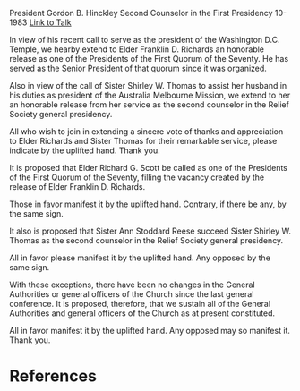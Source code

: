 President Gordon B. Hinckley
Second Counselor in the First Presidency
10-1983
[Link to Talk](https://www.churchofjesuschrist.org/study/general-conference/1983/10/the-sustaining-of-church-officers?lang=eng)

In view of his recent call to serve as the president of the Washington D.C. Temple, we hearby extend to Elder Franklin D. Richards an honorable release as one of the Presidents of the First Quorum of the Seventy. He has served as the Senior President of that quorum since it was organized.

Also in view of the call of Sister Shirley W. Thomas to assist her husband in his duties as president of the Australia Melbourne Mission, we extend to her an honorable release from her service as the second counselor in the Relief Society general presidency.

All who wish to join in extending a sincere vote of thanks and appreciation to Elder Richards and Sister Thomas for their remarkable service, please indicate by the uplifted hand. Thank you.

It is proposed that Elder Richard G. Scott be called as one of the Presidents of the First Quorum of the Seventy, filling the vacancy created by the release of Elder Franklin D. Richards.

Those in favor manifest it by the uplifted hand. Contrary, if there be any, by the same sign.

It also is proposed that Sister Ann Stoddard Reese succeed Sister Shirley W. Thomas as the second counselor in the Relief Society general presidency.

All in favor please manifest it by the uplifted hand. Any opposed by the same sign.

With these exceptions, there have been no changes in the General Authorities or general officers of the Church since the last general conference. It is proposed, therefore, that we sustain all of the General Authorities and general officers of the Church as at present constituted.

All in favor manifest it by the uplifted hand. Any opposed may so manifest it. Thank you.

# References

